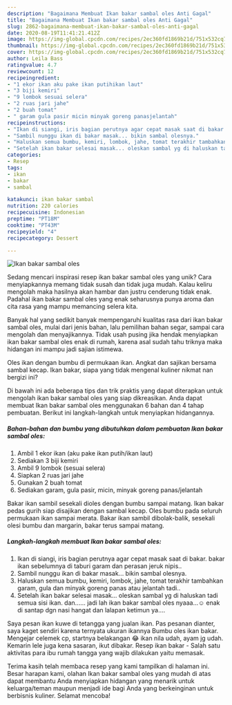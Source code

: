 ```yaml
---
description: "Bagaimana Membuat Ikan bakar sambal oles Anti Gagal"
title: "Bagaimana Membuat Ikan bakar sambal oles Anti Gagal"
slug: 2862-bagaimana-membuat-ikan-bakar-sambal-oles-anti-gagal
date: 2020-08-19T11:41:21.412Z
image: https://img-global.cpcdn.com/recipes/2ec360fd1869b21d/751x532cq70/ikan-bakar-sambal-oles-foto-resep-utama.jpg
thumbnail: https://img-global.cpcdn.com/recipes/2ec360fd1869b21d/751x532cq70/ikan-bakar-sambal-oles-foto-resep-utama.jpg
cover: https://img-global.cpcdn.com/recipes/2ec360fd1869b21d/751x532cq70/ikan-bakar-sambal-oles-foto-resep-utama.jpg
author: Leila Bass
ratingvalue: 4.7
reviewcount: 12
recipeingredient:
- "1 ekor ikan aku pake ikan putihikan laut"
- "3 biji kemiri"
- "9 lombok sesuai selera"
- "2 ruas jari jahe"
- "2 buah tomat"
- " garam gula pasir micin minyak goreng panasjelantah"
recipeinstructions:
- "Ikan di siangi, iris bagian perutnya agar cepat masak saat di bakar. bakar ikan sebelumnya di taburi garam dan perasan jeruk nipis.."
- "Sambil nunggu ikan di bakar masak... bikin sambal olesnya."
- "Haluskan semua bumbu, kemiri, lombok, jahe, tomat terakhir tambahkan garam, gula dan minyak goreng panas atau jelantah tadi.."
- "Setelah ikan bakar selesai masak... oleskan sambal yg di haluskan tadi semua sisi ikan. dan...... jadi lah ikan bakar sambal oles nyaaa...☺ enak di santap dgn nasi hangat dan lalapan ketimun ya...."
categories:
- Resep
tags:
- ikan
- bakar
- sambal

katakunci: ikan bakar sambal 
nutrition: 220 calories
recipecuisine: Indonesian
preptime: "PT18M"
cooktime: "PT43M"
recipeyield: "4"
recipecategory: Dessert

---
```



![Ikan bakar sambal oles](https://img-global.cpcdn.com/recipes/2ec360fd1869b21d/751x532cq70/ikan-bakar-sambal-oles-foto-resep-utama.jpg)

Sedang mencari inspirasi resep ikan bakar sambal oles yang unik? Cara menyiapkannya memang tidak susah dan tidak juga mudah. Kalau keliru mengolah maka hasilnya akan hambar dan justru cenderung tidak enak. Padahal ikan bakar sambal oles yang enak seharusnya punya aroma dan cita rasa yang mampu memancing selera kita.

Banyak hal yang sedikit banyak mempengaruhi kualitas rasa dari ikan bakar sambal oles, mulai dari jenis bahan, lalu pemilihan bahan segar, sampai cara mengolah dan menyajikannya. Tidak usah pusing jika hendak menyiapkan ikan bakar sambal oles enak di rumah, karena asal sudah tahu triknya maka hidangan ini mampu jadi sajian istimewa.

Oles ikan dengan bumbu di permukaan ikan. Angkat dan sajikan bersama sambal kecap. Ikan bakar, siapa yang tidak mengenal kuliner nikmat nan bergizi ini?


Di bawah ini ada beberapa tips dan trik praktis yang dapat diterapkan untuk mengolah ikan bakar sambal oles yang siap dikreasikan. Anda dapat membuat Ikan bakar sambal oles menggunakan 6 bahan dan 4 tahap pembuatan. Berikut ini langkah-langkah untuk menyiapkan hidangannya.

<!--inarticleads1-->

##### Bahan-bahan dan bumbu yang dibutuhkan dalam pembuatan Ikan bakar sambal oles:

1. Ambil 1 ekor ikan (aku pake ikan putih/ikan laut)
1. Sediakan 3 biji kemiri
1. Ambil 9 lombok (sesuai selera)
1. Siapkan 2 ruas jari jahe
1. Gunakan 2 buah tomat
1. Sediakan  garam, gula pasir, micin, minyak goreng panas/jelantah


Bakar ikan sambil sesekali dioles dengan bumbu sampai matang. Ikan bakar pedas gurih siap disajikan dengan sambal kecap. Oles bumbu pada seluruh permukaan ikan sampai merata. Bakar ikan sambil dibolak-balik, sesekali olesi bumbu dan margarin, bakar terus sampai matang. 

<!--inarticleads2-->

##### Langkah-langkah membuat Ikan bakar sambal oles:

1. Ikan di siangi, iris bagian perutnya agar cepat masak saat di bakar. bakar ikan sebelumnya di taburi garam dan perasan jeruk nipis..
1. Sambil nunggu ikan di bakar masak... bikin sambal olesnya.
1. Haluskan semua bumbu, kemiri, lombok, jahe, tomat terakhir tambahkan garam, gula dan minyak goreng panas atau jelantah tadi..
1. Setelah ikan bakar selesai masak... oleskan sambal yg di haluskan tadi semua sisi ikan. dan...... jadi lah ikan bakar sambal oles nyaaa...☺ enak di santap dgn nasi hangat dan lalapan ketimun ya....


Saya pesan ikan kuwe di tetangga yang jualan ikan. Pas pesanan dianter, saya kaget sendiri karena ternyata ukuran ikannya Bumbu oles ikan bakar. Mengejar celemek cp, startnya belakangan 😂 ikan nila udah, ayam jg udah. Kemarin lele juga kena sasaran, ikut dibakar. Resep ikan bakar - Salah satu aktivitas para ibu rumah tangga yang wajib dilakukan yaitu memasak. 

Terima kasih telah membaca resep yang kami tampilkan di halaman ini. Besar harapan kami, olahan Ikan bakar sambal oles yang mudah di atas dapat membantu Anda menyiapkan hidangan yang menarik untuk keluarga/teman maupun menjadi ide bagi Anda yang berkeinginan untuk berbisnis kuliner. Selamat mencoba!
